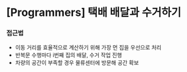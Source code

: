 # [Programmers] 택배 배달과 수거하기

### 접근법

-   이동 거리를 효율적으로 계산하기 위해 가장 먼 집을 우선으로 처리
-   반복문 수행마다 i번째 집의 배달, 수거 작업 진행
-   차량의 공간이 부족할 경우 물류센터에 방문해 공간 확보
